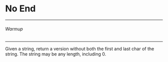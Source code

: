 # No End

----

###### Warmup

-----

Given a string, return a version without both the first and last char of the
string. The string may be any length, including 0.